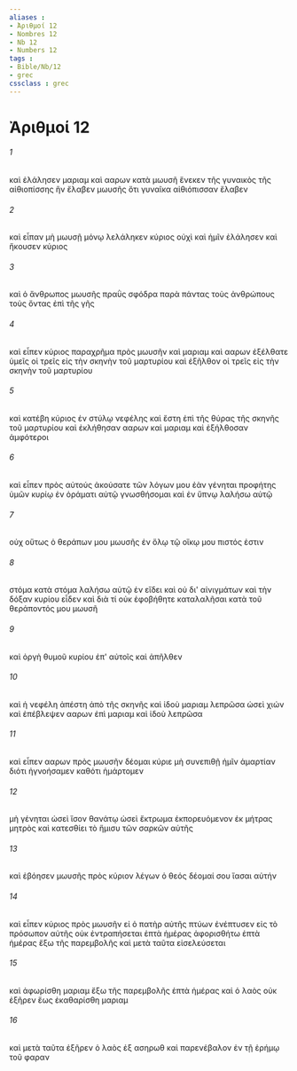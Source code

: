 ```yaml
---
aliases : 
- Ἀριθμοί 12
- Nombres 12
- Nb 12
- Numbers 12
tags : 
- Bible/Nb/12
- grec
cssclass : grec
---
```


# Ἀριθμοί 12

###### 1
καὶ ἐλάλησεν μαριαμ καὶ ααρων κατὰ μωυσῆ ἕνεκεν τῆς γυναικὸς τῆς αἰθιοπίσσης ἣν ἔλαβεν μωυσῆς ὅτι γυναῖκα αἰθιόπισσαν ἔλαβεν
###### 2
καὶ εἶπαν μὴ μωυσῇ μόνῳ λελάληκεν κύριος οὐχὶ καὶ ἡμῖν ἐλάλησεν καὶ ἤκουσεν κύριος
###### 3
καὶ ὁ ἄνθρωπος μωυσῆς πραῢς σφόδρα παρὰ πάντας τοὺς ἀνθρώπους τοὺς ὄντας ἐπὶ τῆς γῆς
###### 4
καὶ εἶπεν κύριος παραχρῆμα πρὸς μωυσῆν καὶ μαριαμ καὶ ααρων ἐξέλθατε ὑμεῖς οἱ τρεῖς εἰς τὴν σκηνὴν τοῦ μαρτυρίου καὶ ἐξῆλθον οἱ τρεῖς εἰς τὴν σκηνὴν τοῦ μαρτυρίου
###### 5
καὶ κατέβη κύριος ἐν στύλῳ νεφέλης καὶ ἔστη ἐπὶ τῆς θύρας τῆς σκηνῆς τοῦ μαρτυρίου καὶ ἐκλήθησαν ααρων καὶ μαριαμ καὶ ἐξήλθοσαν ἀμφότεροι
###### 6
καὶ εἶπεν πρὸς αὐτούς ἀκούσατε τῶν λόγων μου ἐὰν γένηται προφήτης ὑμῶν κυρίῳ ἐν ὁράματι αὐτῷ γνωσθήσομαι καὶ ἐν ὕπνῳ λαλήσω αὐτῷ
###### 7
οὐχ οὕτως ὁ θεράπων μου μωυσῆς ἐν ὅλῳ τῷ οἴκῳ μου πιστός ἐστιν
###### 8
στόμα κατὰ στόμα λαλήσω αὐτῷ ἐν εἴδει καὶ οὐ δι' αἰνιγμάτων καὶ τὴν δόξαν κυρίου εἶδεν καὶ διὰ τί οὐκ ἐφοβήθητε καταλαλῆσαι κατὰ τοῦ θεράποντός μου μωυσῆ
###### 9
καὶ ὀργὴ θυμοῦ κυρίου ἐπ' αὐτοῖς καὶ ἀπῆλθεν
###### 10
καὶ ἡ νεφέλη ἀπέστη ἀπὸ τῆς σκηνῆς καὶ ἰδοὺ μαριαμ λεπρῶσα ὡσεὶ χιών καὶ ἐπέβλεψεν ααρων ἐπὶ μαριαμ καὶ ἰδοὺ λεπρῶσα
###### 11
καὶ εἶπεν ααρων πρὸς μωυσῆν δέομαι κύριε μὴ συνεπιθῇ ἡμῖν ἁμαρτίαν διότι ἠγνοήσαμεν καθότι ἡμάρτομεν
###### 12
μὴ γένηται ὡσεὶ ἴσον θανάτῳ ὡσεὶ ἔκτρωμα ἐκπορευόμενον ἐκ μήτρας μητρὸς καὶ κατεσθίει τὸ ἥμισυ τῶν σαρκῶν αὐτῆς
###### 13
καὶ ἐβόησεν μωυσῆς πρὸς κύριον λέγων ὁ θεός δέομαί σου ἴασαι αὐτήν
###### 14
καὶ εἶπεν κύριος πρὸς μωυσῆν εἰ ὁ πατὴρ αὐτῆς πτύων ἐνέπτυσεν εἰς τὸ πρόσωπον αὐτῆς οὐκ ἐντραπήσεται ἑπτὰ ἡμέρας ἀφορισθήτω ἑπτὰ ἡμέρας ἔξω τῆς παρεμβολῆς καὶ μετὰ ταῦτα εἰσελεύσεται
###### 15
καὶ ἀφωρίσθη μαριαμ ἔξω τῆς παρεμβολῆς ἑπτὰ ἡμέρας καὶ ὁ λαὸς οὐκ ἐξῆρεν ἕως ἐκαθαρίσθη μαριαμ
###### 16
καὶ μετὰ ταῦτα ἐξῆρεν ὁ λαὸς ἐξ ασηρωθ καὶ παρενέβαλον ἐν τῇ ἐρήμῳ τοῦ φαραν
